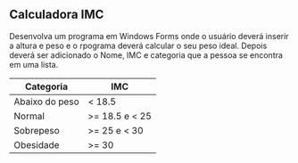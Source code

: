 ## Calculadora IMC

Desenvolva um programa em Windows Forms onde o usuário deverá inserir a altura e peso e o rpograma deverá calcular o seu peso ideal. Depois deverá ser adicionado o Nome, IMC e categoria que a pessoa se encontra em uma lista.

| Categoria | IMC |
| -------- | ----- |
| Abaixo do peso | < 18.5
| Normal | >= 18.5 e < 25
| Sobrepeso | >= 25 e < 30
| Obesidade | >= 30
